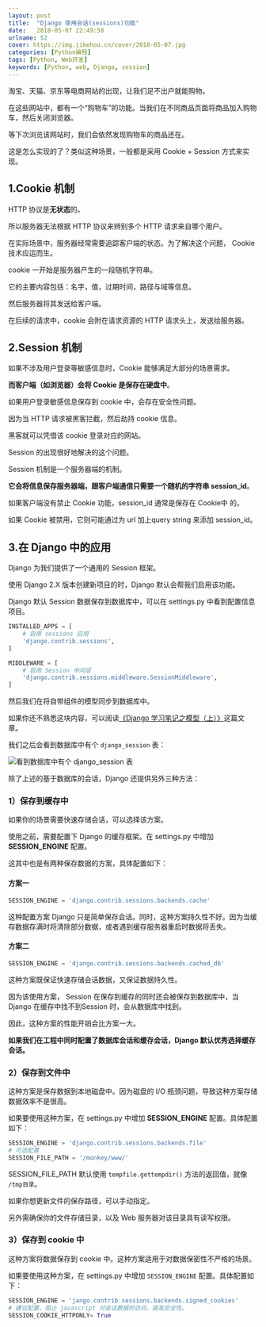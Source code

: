 ```yaml
---
layout: post
title:  "Django 使用会话(sessions)功能"
date:   2018-05-07 22:49:58
urlname: 52
cover: https://img.jikehou.cn/cover/2018-05-07.jpg
categories: [Python编程]
tags: [Python, Web开发]
keywords: [Python, web, Django, session]
---
```

淘宝、天猫、京东等电商网站的出现，让我们足不出户就能购物。

在这些网站中，都有一个“购物车”的功能。当我们在不同商品页面将商品加入购物车，然后关闭浏览器。

等下次浏览该网站时，我们会依然发现购物车的商品还在。

这是怎么实现的了？类似这种场景，一般都是采用 Cookie + Session 方式来实现。
<!-- more -->
## 1.Cookie 机制
HTTP 协议是**无状态**的。

所以服务器无法根据 HTTP 协议来辨别多个 HTTP 请求来自哪个用户。

在实际场景中，服务器经常需要追踪客户端的状态。为了解决这个问题， Cookie 技术应运而生。

cookie 一开始是服务器产生的一段随机字符串。

它的主要内容包括：名字，值，过期时间，路径与域等信息。

然后服务器将其发送给客户端。

在后续的请求中，cookie 会附在请求资源的 HTTP 请求头上，发送给服务器。

## 2.Session 机制
如果不涉及用户登录等敏感信息时，Cookie 能够满足大部分的场景需求。

**而客户端（如浏览器）会将 Cookie 是保存在硬盘中**。

如果用户登录敏感信息保存到 cookie 中，会存在安全性问题。

因为当 HTTP 请求被黑客拦截，然后劫持 cookie 信息。

黑客就可以凭借该 cookie 登录对应的网站。

Session 的出现很好地解决的这个问题。

Session 机制是一个服务器端的机制。

**它会将信息保存服务器端，跟客户端通信只需要一个随机的字符串 session_id**。

如果客户端没有禁止 Cookie 功能，session_id 通常是保存在 Cookie中 的。

如果 Cookie 被禁用，它则可能通过为 url 加上query string 来添加 session_id。

## 3.在 Django 中的应用
Django 为我们提供了一个通用的 Session 框架。

使用 Django 2.X 版本创建新项目的时，Django 默认会帮我们启用该功能。

Django 默认 Session 数据保存到数据库中，可以在 settings.py 中看到配置信息项目。
```python
INSTALLED_APPS = [
    # 启用 sessions 应用
    'django.contrib.sessions',
]

MIDDLEWARE = [
    # 启用 Session 中间层
    'django.contrib.sessions.middleware.SessionMiddleware',
]
```
然后我们在将自带组件的模型同步到数据库中。

如果你还不熟悉这块内容，可以阅读[《Django 学习笔记之模型（上）》](https://jikehou.cn/posts/django-learning-notes-models-above.html)这篇文章。

我们之后会看到数据库中有个 `django_session` 表：

![看到数据库中有个 django_session 表](https://img.jikehou.cn/img/20180507_1.png)

除了上述的基于数据库的会话，Django 还提供另外三种方法：

### 1）保存到缓存中
如果你的场景需要快速存储会话，可以选择该方案。

使用之前，需要配置下 Django 的缓存框架。在 settings.py 中增加 **SESSION_ENGINE** 配置。

这其中也是有两种保存数据的方案，具体配置如下：

#### 方案一

```python
SESSION_ENGINE = 'django.contrib.sessions.backends.cache'
```

这种配置方案 Django 只是简单保存会话。同时，这种方案持久性不好。因为当缓存数据存满时将清除部分数据，或者遇到缓存服务器重启时数据将丢失。

#### 方案二

```python
SESSION_ENGINE = 'django.contrib.sessions.backends.cached_db'
```

这种方案既保证快速存储会话数据，又保证数据持久性。

因为该使用方案， Session 在保存到缓存的同时还会被保存到数据库中，当 Django 在缓存中找不到Session 时，会从数据库中找到。

因此，这种方案的性能开销会比方案一大。

**如果我们在工程中同时配置了数据库会话和缓存会话，Django 默认优秀选择缓存会话。**

### 2）保存到文件中

这种方案是保存数据到本地磁盘中。因为磁盘的 I/O 瓶颈问题，导致这种方案存储数据效率不是很高。

如果要使用这种方案，在 settings.py 中增加 **SESSION_ENGINE** 配置。具体配置如下：

```python
SESSION_ENGINE = 'django.contrib.sessions.backends.file'
# 可选配置
SESSION_FILE_PATH = '/monkey/www/'
```

SESSION_FILE_PATH 默认使用 `tempfile.gettempdir()` 方法的返回值，就像 `/tmp目录`。

如果你想更新文件的保存路径，可以手动指定。

另外需确保你的文件存储目录，以及 Web 服务器对该目录具有读写权限。

### 3）保存到 cookie 中

这种方案将数据保存到 cookie 中。这种方案适用于对数据保密性不严格的场景。

如果要使用这种方案，在 settings.py 中增加 `SESSION_ENGINE` 配置。具体配置如下：

```python
SESSION_ENGINE = 'jango.contrib.sessions.backends.signed_cookies'
# 建议配置，阻止 javascript 对会话数据的访问，提高安全性。
SESSION_COOKIE_HTTPONLY= True
```


